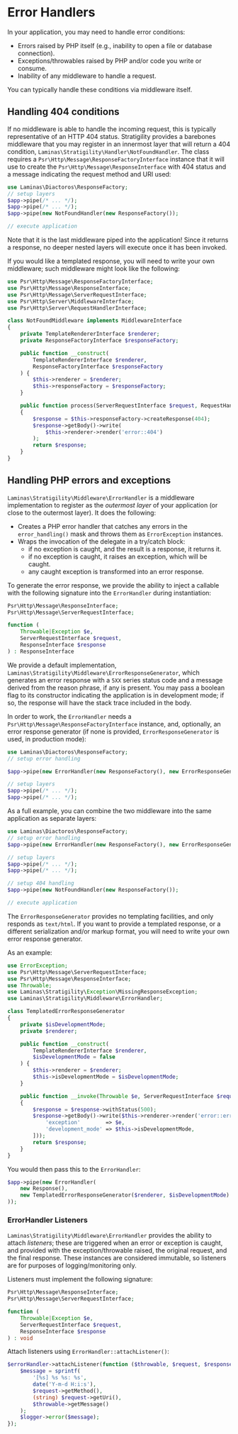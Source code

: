 # Error Handlers

In your application, you may need to handle error conditions:

- Errors raised by PHP itself (e.g., inability to open a file or database
  connection).
- Exceptions/throwables raised by PHP and/or code you write or consume.
- Inability of any middleware to handle a request.

You can typically handle these conditions via middleware itself.

## Handling 404 conditions

If no middleware is able to handle the incoming request, this is typically
representative of an HTTP 404 status. Stratigility provides a barebones
middleware that you may register in an innermost layer that will return a 404
condition, `Laminas\Stratigility\Handler\NotFoundHandler`. The class requires a
`Psr\Http\Message\ResponseFactoryInterface` instance that it will use to create
the `Psr\Http\Message\ResponseInterface` with 404 status and a message indicating
the request method and URI used:

```php
use Laminas\Diactoros\ResponseFactory;
// setup layers
$app->pipe(/* ... */);
$app->pipe(/* ... */);
$app->pipe(new NotFoundHandler(new ResponseFactory());

// execute application
```

Note that it is the last middleware piped into the application! Since it returns
a response, no deeper nested layers will execute once it has been invoked.

If you would like a templated response, you will need to write your own
middleware; such middleware might look like the following:

```php
use Psr\Http\Message\ResponseFactoryInterface;
use Psr\Http\Message\ResponseInterface;
use Psr\Http\Message\ServerRequestInterface;
use Psr\Http\Server\MiddlewareInterface;
use Psr\Http\Server\RequestHandlerInterface;

class NotFoundMiddleware implements MiddlewareInterface
{
    private TemplateRendererInterface $renderer;
    private ResponseFactoryInterface $responseFactory;

    public function __construct(
        TemplateRendererInterface $renderer,
        ResponseFactoryInterface $responseFactory
    ) {
        $this->renderer = $renderer;
        $this->responseFactory = $responseFactory;
    }

    public function process(ServerRequestInterface $request, RequestHandlerInterface $handler)
    {
        $response = $this->responseFactory->createResponse(404);
        $response->getBody()->write(
            $this->renderer->render('error::404')
        );
        return $response;
    }
}
```

## Handling PHP errors and exceptions

`Laminas\Stratigility\Middleware\ErrorHandler` is a middleware implementation to
register as the *outermost layer* of your application (or close to the outermost
layer). It does the following:

- Creates a PHP error handler that catches any errors in the `error_handling()`
  mask and throws them as `ErrorException` instances.
- Wraps the invocation of the delegate in a try/catch block:
    - if no exception is caught, and the result is a response, it returns it.
    - if no exception is caught, it raises an exception, which will be caught.
    - any caught exception is transformed into an error response.

To generate the error response, we provide the ability to inject a callable with
the following signature into the `ErrorHandler` during instantiation:

```php
Psr\Http\Message\ResponseInterface;
Psr\Http\Message\ServerRequestInterface;

function (
    Throwable|Exception $e,
    ServerRequestInterface $request,
    ResponseInterface $response
) : ResponseInterface
```

We provide a default implementation, `Laminas\Stratigility\Middleware\ErrorResponseGenerator`,
which generates an error response with a `5XX` series status code and a message
derived from the reason phrase, if any is present. You may pass a boolean flag
to its constructor indicating the application is in development mode; if so, the
response will have the stack trace included in the body.

In order to work, the `ErrorHandler` needs a `Psr\Http\Message\ResponseFactoryInterface` instance, and,
optionally, an error response generator (if none is provided,
`ErrorResponseGenerator` is used, in production mode):

```php
use Laminas\Diactoros\ResponseFactory;
// setup error handling

$app->pipe(new ErrorHandler(new ResponseFactory(), new ErrorResponseGenerator($isDevelopmentMode));

// setup layers
$app->pipe(/* ... */);
$app->pipe(/* ... */);
```

As a full example, you can combine the two middleware into the same application
as separate layers:

```php
use Laminas\Diactoros\ResponseFactory;
// setup error handling
$app->pipe(new ErrorHandler(new ResponseFactory(), new ErrorResponseGenerator($isDevelopmentMode));

// setup layers
$app->pipe(/* ... */);
$app->pipe(/* ... */);

// setup 404 handling
$app->pipe(new NotFoundHandler(new ResponseFactory());

// execute application
```

The `ErrorResponseGenerator` provides no templating facilities, and only
responds as `text/html`. If you want to provide a templated response, or a
different serialization and/or markup format, you will need to write your own
error response generator.

As an example:

```php
use ErrorException;
use Psr\Http\Message\ServerRequestInterface;
use Psr\Http\Message\ResponseInterface;
use Throwable;
use Laminas\Stratigility\Exception\MissingResponseException;
use Laminas\Stratigility\Middleware\ErrorHandler;

class TemplatedErrorResponseGenerator
{
    private $isDevelopmentMode;
    private $renderer;

    public function __construct(
        TemplateRendererInterface $renderer,
        $isDevelopmentMode = false
    ) {
        $this->renderer = $renderer;
        $this->isDevelopmentMode = $isDevelopmentMode;
    }

    public function __invoke(Throwable $e, ServerRequestInterface $request, ResponseInterface $response)
    {
        $response = $response->withStatus(500);
        $response->getBody()->write($this->renderer->render('error::error', [
            'exception'        => $e,
            'development_mode' => $this->isDevelopmentMode,
        ]));
        return $response;
    }
}
```

You would then pass this to the `ErrorHandler`:

```php
$app->pipe(new ErrorHandler(
    new Response(),
    new TemplatedErrorResponseGenerator($renderer, $isDevelopmentMode)
));
```

### ErrorHandler Listeners

`Laminas\Stratigility\Middleware\ErrorHandler` provides the ability to attach
*listeners*; these are triggered when an error or exception is caught, and
provided with the exception/throwable raised, the original request, and the
final response. These instances are considered immutable, so listeners are for
purposes of logging/monitoring only.

Listeners must implement the following signature:

```php
Psr\Http\Message\ResponseInterface;
Psr\Http\Message\ServerRequestInterface;

function (
    Throwable|Exception $e,
    ServerRequestInterface $request,
    ResponseInterface $response
) : void
```

Attach listeners using `ErrorHandler::attachListener()`:

```php
$errorHandler->attachListener(function ($throwable, $request, $response) use ($logger) {
    $message = sprintf(
        '[%s] %s %s: %s',
        date('Y-m-d H:i:s'),
        $request->getMethod(),
        (string) $request->getUri(),
        $throwable->getMessage()
    );
    $logger->error($message);
});
```
